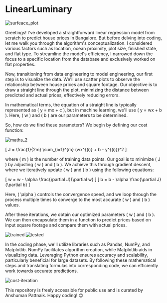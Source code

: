# LinearLuminary

![surfeace_plot](https://github.com/ANSHPG/LinearLuminary/assets/132222062/c02beb53-d02f-4b1e-9c6c-652f513349de)

Greetings! I've developed a straightforward linear regression model from scratch to predict house prices in Bangalore. But before delving into coding, let me walk you through the algorithm's conceptualization. I considered various factors such as location, ocean proximity, plot size, finished state, and flat type. To streamline the model's efficiency, I narrowed down the focus to a specific location from the database and exclusively worked on flat properties.

Now, transitioning from data engineering to model engineering, our first step is to visualize the data. We'll use scatter plots to observe the relationship between house prices and square footage. Our objective is to draw a straight line through the plot, minimizing the distance between predicted and actual prices, effectively reducing errors.

In mathematical terms, the equation of a straight line is typically represented as \( y = mx + c \), but in machine learning, we'll use \( y = wx + b \). Here, \( w \) and \( b \) are our parameters to be determined.

So, how do we find these parameters? We begin by defining our cost function:

![maths_2](https://github.com/ANSHPG/LinearLuminary/assets/132222062/b0e5d437-f5be-425c-881c-011ac1e22212)

\[ J = \frac{1}{2m} \sum_{i=1}^{m} (wx^{(i)} + b - y^{(i)})^2 \]

where \( m \) is the number of training data points. Our goal is to minimize \( J \) by adjusting \( w \) and \( b \). We achieve this through gradient descent, where we iteratively update \( w \) and \( b \) using the following equations:

\[ w = w - \alpha \frac{\partial J}{\partial w} \]
\[ b = b - \alpha \frac{\partial J}{\partial b} \]

Here, \( \alpha \) controls the convergence speed, and we loop through the process multiple times to converge to the most accurate \( w \) and \( b \) values.

After these iterations, we obtain our optimized parameters \( w \) and \( b \). We can then encapsulate them in a function to predict prices based on input square footage and compare them with actual prices.

![trained](https://github.com/ANSHPG/LinearLuminary/assets/132222062/d102d498-d909-4ec2-96f2-764801667a82) ![tested](https://github.com/ANSHPG/LinearLuminary/assets/132222062/d7d0062e-f2a0-43d0-b5df-7c9bc06b3da6)


In the coding phase, we'll utilize libraries such as Pandas, NumPy, and Matplotlib. NumPy facilitates algorithm creation, while Matplotlib aids in visualizing data. Leveraging Python ensures accuracy and scalability, particularly beneficial for large datasets. By following these mathematical steps and translating formulas into corresponding code, we can efficiently work towards accurate predictions.

![cost-iteration](https://github.com/ANSHPG/LinearLuminary/assets/132222062/61bad129-82cb-4219-a61f-113299393abc)

This repository is freely accessible for public use and is curated by Anshuman Pattnaik. Happy coding! 😊

